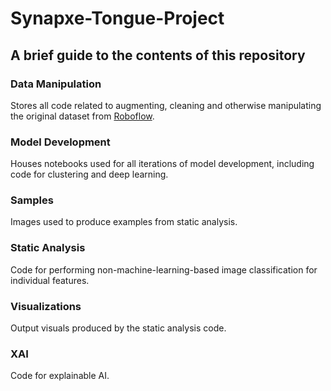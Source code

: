 # Synapxe-Tongue-Project
 
## A brief guide to the contents of this repository

### Data Manipulation
Stores all code related to augmenting, cleaning and otherwise manipulating the original dataset from [Roboflow](https://universe.roboflow.com/37/-tt3dc).

### Model Development
Houses notebooks used for all iterations of model development, including code for clustering and deep learning.

### Samples
Images used to produce examples from static analysis.

### Static Analysis
Code for performing non-machine-learning-based image classification for individual features.

### Visualizations
Output visuals produced by the static analysis code.

### XAI
Code for explainable AI.